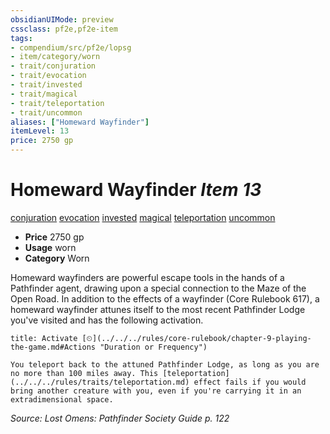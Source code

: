 ```yaml
---
obsidianUIMode: preview
cssclass: pf2e,pf2e-item
tags:
- compendium/src/pf2e/lopsg
- item/category/worn
- trait/conjuration
- trait/evocation
- trait/invested
- trait/magical
- trait/teleportation
- trait/uncommon
aliases: ["Homeward Wayfinder"]
itemLevel: 13
price: 2750 gp
---
```

# Homeward Wayfinder *Item 13*  
[conjuration](../../../rules/traits/conjuration.md)  [evocation](../../../rules/traits/evocation.md)  [invested](../../../rules/traits/invested.md)  [magical](../../../rules/traits/magical.md)  [teleportation](../../../rules/traits/teleportation.md)  [uncommon](../../../rules/traits/uncommon.md)  

- **Price** 2750 gp
- **Usage** worn
- **Category** Worn

Homeward wayfinders are powerful escape tools in the hands of a Pathfinder agent, drawing upon a special connection to the Maze of the Open Road. In addition to the effects of a wayfinder (Core Rulebook 617), a homeward wayfinder attunes itself to the most recent Pathfinder Lodge you've visited and has the following activation.

```ad-embed-ability
title: Activate [⏲](../../../rules/core-rulebook/chapter-9-playing-the-game.md#Actions "Duration or Frequency")

You teleport back to the attuned Pathfinder Lodge, as long as you are no more than 100 miles away. This [teleportation](../../../rules/traits/teleportation.md) effect fails if you would bring another creature with you, even if you're carrying it in an extradimensional space.
```

*Source: Lost Omens: Pathfinder Society Guide p. 122*
